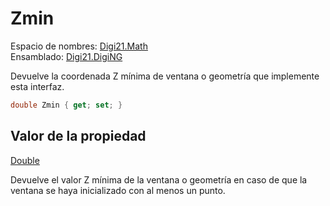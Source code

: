 # Zmin

Espacio de nombres: [Digi21.Math](../../)  
Ensamblado: [Digi21.DigiNG](../../../)

Devuelve la coordenada Z mínima de ventana o geometría que implemente esta interfaz.

```csharp
double Zmin { get; set; }
```

## Valor de la propiedad

[Double](https://docs.microsoft.com/en-us/dotnet/api/system.double?view=net-5.0)

Devuelve el valor Z mínima de la ventana o geometría en caso de que la ventana se haya inicializado con al menos un punto.

